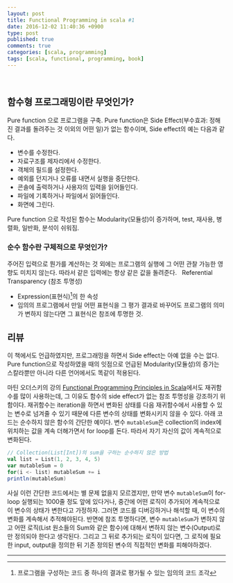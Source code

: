 ```yaml
---
layout: post
title: Functional Programming in scala #1
date: 2016-12-02 11:40:36 +0900
type: post
published: true
comments: true
categories: [scala, programming]
tags: [scala, functional, programming, book]
---
```

 
## 함수형 프로그래밍이란 무엇인가?
Pure function 으로 프로그램을 구축. 
Pure function은 Side Effect(부수효과: 정해진 결과를 돌려주는 것 이외의 어떤 일)가 없는 함수이며,
Side effect의 예는 다음과 같다.
- 변수를 수정한다.
- 자료구조를 제자리에서 수정한다.
- 객체의 필드를 설정한다.
- 예외를 던지거나 오류를 내면서 실행을 중단한다.
- 콘솔에 출력하거나 사용자의 입력을 읽어들인다.
- 파일에 기록하거나 파일에서 읽어들인다.
- 화면에 그린다.
 

Pure function 으로 작성된 함수는 Modularity(모듈성)이 증가하며, test, 재사용, 병렬화, 일반화, 분석이 쉬워짐.


### 순수 함수란 구체적으로 무엇인가?
주어진 입력으로 뭔가를 계산하는 것 외에는 프로그램의 실행에 그 어떤 관찰 가능한 영향도 미치지 않는다.
따라서 같은 입력에는 항상 같은 값을 돌려준다.
 
Referential Transparency (참조 투명성)
- Expression(표현식)[^1]의 한 속성
- 임의의 프로그램에서 만일 어떤 표현식을 그 평가 결과로 바꾸어도 프로그램의 의미가 변하지 않는다면 그 표현식은 참조에 투명한 것.
 

## 리뷰
이 책에서도 언급하였지만, 프로그래밍을 하면서 Side effect는 아예 없을 수는 없다. 
Pure function으로 작성하였을 때의 잇점으로 언급된 Modularity(모듈성)의 증가는 스칼라뿐만 아니라 다른 언어에서도 똑같이 적용된다.

마틴 오더스키의 강의 [Functional Programming Principles in Scala](https://www.coursera.org/learn/progfun1/home/welcome)에서도 
재귀함수를 많이 사용하는데, 그 이유도 함수의 side effect가 없는 참조 투명성을 강조하기 위함이다.
재귀함수는 iteration을 하면서 변화된 상태를 다음 재귀함수에서 사용할 수 있는 변수로 넘겨줄 수 있기 때문에 다른 변수의 상태를 변화시키지 않을 수 있다. 
아래 코드는 순수하지 않은 함수의 간단한 예이다. 
변수 `mutableSum`은 collection의 index에 위치하는 값을 계속 더해가면서 for loop를 돈다. 
따라서 자기 자신의 값이 계속적으로 변화된다.   
```scala
// Collection(List[Int])의 sum을 구하는 순수하지 않은 방법
val list = List(1, 2, 3, 4, 5)
var mutableSum = 0
for(i <- list) mutableSum += i
println(mutableSum)
```  
사실 이런 간단한 코드에서는 별 문제 없을지 모르겠지만, 
만약 변수 `mutableSum`이 for-loop 실행되는 1000줄 정도 앞에 있다거나, 
중간에 어떤 로직이 추가되어 계속적으로 이 변수의 상태가 변한다고 가정하자. 
그러면 코드를 디버깅하거나 해석할 때, 이 변수의 변화를 계속해서 추적해야된다.
반면에 참조 투명하다면, 변수 `mutableSum`가 변하지 않고 어떤 로직(List 원소들의 Sum와 같은 함수)에 대해서 변하지 않는 변수(Output)로만 정의되야 한다고 생각된다.
그리고 그 뒤로 추가되는 로직이 있다면, 그 로직에 필요한 input, output을 정의한 뒤 기존 정의된 변수의 직접적인 변화를 피해야하겠다.

---  
[^1]: 프로그램을 구성하는 코드 중 하나의 결과로 평가될 수 있는 임의의 코드 조각

